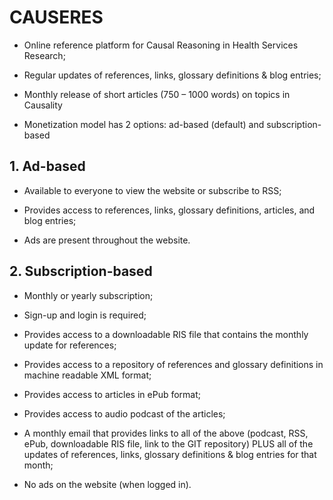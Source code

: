 # CAUSERES

-   Online reference platform for Causal Reasoning in Health Services
    Research;

-   Regular updates of references, links, glossary definitions & blog
    entries;

-   Monthly release of short articles (750 – 1000 words) on topics in
    Causality

-   Monetization model has 2 options: ad-based (default) and
    subscription-based

## 1. Ad-based

-   Available to everyone to view the website or subscribe to RSS;

-   Provides access to references, links, glossary definitions,
    articles, and blog entries;

-   Ads are present throughout the website.

## 2. Subscription-based

-   Monthly or yearly subscription;

-   Sign-up and login is required;

-   Provides access to a downloadable RIS file that contains the monthly
    update for references;

-   Provides access to a repository of references and glossary
    definitions in machine readable XML format;

-   Provides access to articles in ePub format;

-   Provides access to audio podcast of the articles;

-   A monthly email that provides links to all of the above (podcast,
    RSS, ePub, downloadable RIS file, link to the GIT repository) PLUS
    all of the updates of references, links, glossary definitions & blog
    entries for that month;

-   No ads on the website (when logged in).



